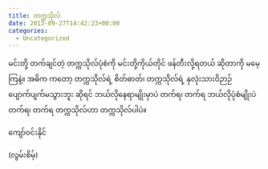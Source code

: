 ```yaml
---
title: တက္ကသိုလ်
date: 2013-09-27T14:42:23+00:00
categories:
  - Uncategorized
---
```

မင်းတို့ တက်ချင်တဲ့ တက္ကသိုလ်ပုံစံကို မင်းတို့ကိုယ်တိုင် ဖန်တီးလို့ရတယ် ဆိုတာကို မမေ့ကြနဲ့။ အဓိက ကတော့ တက္ကသိုလ်ရဲ့ စိတ်ဓာတ်၊ တက္ကသိုလ်ရဲ့ နှလုံးသားဝိဉာဉ် ပျောက်ပျက်မသွားဘူး ဆိုရင် ဘယ်လိုနေရာမျိုးမှာပဲ တက်ရ၊ တက်ရ ဘယ်လိုပုံစံမျိုးပဲ တက်ရ၊ တက်ရ တက္ကသိုလ်ဟာ တက္ကသိုလ်ပါပဲ။

ကျော်ဝင်းနိုင်
  
(လွမ်းစိမ့်)
